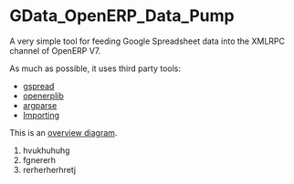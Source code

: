 GData_OpenERP_Data_Pump
=======================

A very simple tool for feeding Google Spreadsheet data into the XMLRPC channel of OpenERP V7.

As much as possible, it uses third party tools:

- [gspread](https://pypi.python.org/pypi/gspread/)
- [openerplib](https://pypi.python.org/pypi/openerp-client-lib)
- [argparse](https://pypi.python.org/pypi/argparse)
- [Importing](http://peak.telecommunity.com/DevCenter/Importing)

This is an [overview diagram](https://docs.google.com/drawings/d/10hhX-2ChPynsfCaiQrNrt3eiy3m6j3Qz-0CF7NdnnQc).

1. hvukhuhuhg
1. fgnererh
1. rerherherhretj



